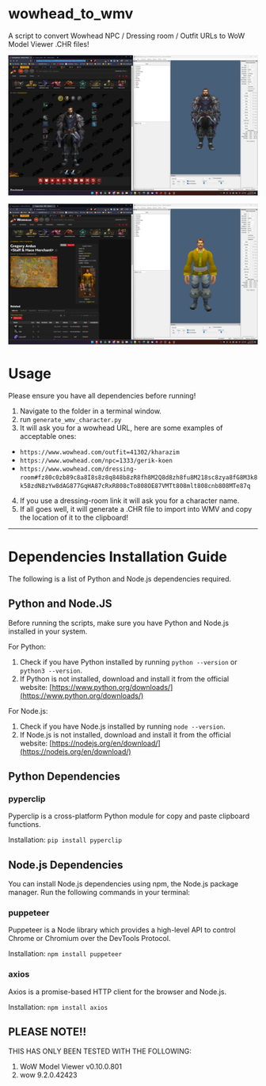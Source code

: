 # wowhead_to_wmv
 A script to convert Wowhead NPC / Dressing room / Outfit URLs to WoW Model Viewer .CHR files!



![Dressing Room](./DressingRoom.png)

![NPC](./NPC.png)


# Usage

Please ensure you have all dependencies before running!

1. Navigate to the folder in a terminal window.
2. run `generate_wmv_character.py`
3. It will ask you for a wowhead URL, here are some examples of acceptable ones:
- `https://www.wowhead.com/outfit=41302/kharazim`
- `https://www.wowhead.com/npc=1333/gerik-koen`
- `https://www.wowhead.com/dressing-room#fz80c0zb89c8a8I8s8z8q848b8zR8fh8M2Q8d8zh8fu8M218sc8zya8fG8M3k8k58zdN8zYw8dAG877GqHA87cRxR808cTo808OE87VMTt808mlt808cnb808MTe87q`
4. If you use a dressing-room link it will ask you for a character name.
5. If all goes well, it will generate a .CHR file to import into WMV and copy the location of it to the clipboard!

---

# Dependencies Installation Guide

The following is a list of Python and Node.js dependencies required.

## Python and Node.JS

Before running the scripts, make sure you have Python and Node.js installed in your system.

For Python:

1.  Check if you have Python installed by running `python --version` or `python3 --version`.
2.  If Python is not installed, download and install it from the official website: [https://www.python.org/downloads/](https://www.python.org/downloads/)

For Node.js:

1.  Check if you have Node.js installed by running `node --version`.
2.  If Node.js is not installed, download and install it from the official website: [https://nodejs.org/en/download/](https://nodejs.org/en/download/)

## Python Dependencies

### pyperclip

Pyperclip is a cross-platform Python module for copy and paste clipboard functions.

Installation:
`pip install pyperclip` 



## Node.js Dependencies

You can install Node.js dependencies using npm, the Node.js package manager. Run the following commands in your terminal:

### puppeteer

Puppeteer is a Node library which provides a high-level API to control Chrome or Chromium over the DevTools Protocol.

Installation:
`npm install puppeteer` 


### axios

Axios is a promise-based HTTP client for the browser and Node.js.

Installation:
`npm install axios` 



## PLEASE NOTE!!

THIS HAS ONLY BEEN TESTED WITH THE FOLLOWING:
1) WoW Model Viewer v0.10.0.801
2) wow 9.2.0.42423

